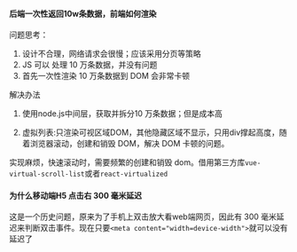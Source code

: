 

#### 后端一次性返回10w条数据，前端如何渲染

问题思考：

1. 设计不合理，网络请求会很慢；应该采用分页等策略
2. JS 可以 处理 10 万条数据，并没有问题
3. 首先一次性渲染 10 万条数据到 DOM 会非常卡顿


解决办法

1. 使用node.js中间层，获取并拆分10 万条数据；但是成本高

2. 虚拟列表:只渲染可视区域DOM，其他隐藏区域不显示，只用div撑起高度，随着浏览器滚动，创建和销毁 DOM，解决 DOM 卡顿的问题。

实现麻烦，快速滚动时，需要频繁的创建和销毁 dom。借用第三方库`vue-virtual-scroll-list`或者`react-virtualized`

#### 为什么移动端H5 点击右 300 毫米延迟

这是一个历史问题，原来为了手机上双击放大看web端网页，因此有 300 毫米延迟来判断双击事件。现在只要`<meta content="width=device-width">`就可以没有延迟了